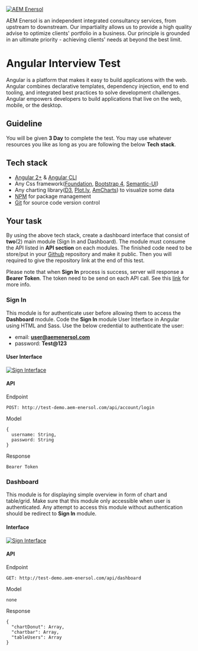 [![AEM Enersol](http://i0.wp.com/aemenersol.com/wp-content/uploads/2015/12/Logo-AEM-for-MegaProject-Final.png?fit=290%2C129)](http://aemenersol.com)

AEM Enersol is an independent integrated consultancy services, from upstream to downstream. Our impartiality allows us to provide a high quality advise to optimize clients' portfolio in a business. Our principle is grounded in an ultimate priority - achieving clients' needs at beyond the best limit.

# Angular Interview Test

Angular is a platform that makes it easy to build applications with the web. Angular combines declarative templates, dependency injection, end to end tooling, and integrated best practices to solve development challenges. Angular empowers developers to build applications that live on the web, mobile, or the desktop.

## Guideline

You will be given **3 Day** to complete the test. You may use whatever resources you like as long as you are following the below **Tech stack**.

## Tech stack
   - [Angular 2+](https://angular.io/) & [Angular CLI](https://cli.angular.io/)
   - Any Css framework([Foundation](http://foundation.zurb.com/), [Bootstrap 4](https://getbootstrap.com/docs/4.0/getting-started/introduction/), [Semantic-UI](http://semantic-ui.com/))
   - Any charting library([D3](https://d3js.org/), [Plot.ly](https://plot.ly/), [AmCharts](https://www.amcharts.com/)) to visualize some data
   - [NPM](https://www.npmjs.com/) for package management
   - [Git](https://git-scm.com/) for source code version control

## Your task

By using the above tech stack, create a dashboard interface that consist of **two**(2) main module (Sign In and Dashboard). The module must consume the API listed in **API section** on each modules. The finished code need to be store/put in your [Github](http://github.com) repository and make it public. Then you will required to give the repository link at the end of this test.

Please note that when **Sign In** process is success, server will response a **Bearer Token**. The token need to be send on each API call. See this [link](https://stackoverflow.com/questions/52468071/how-to-send-jwt-token-as-authorization-header-in-angular-6?answertab=votes#tab-top) for more info.

### Sign In

This module is for authenticate user before allowing them to access the **Dashboard** module. Code the **Sign In** module User Interface in Angular using HTML and Sass. Use the below credential to authenticate the user:
  - email: **user@aemenersol.com**
  - password: **Test@123**

#### User Interface

[![Sign Interface](src/assets/img/signin.png)]()

#### API

Endpoint
```
POST: http://test-demo.aem-enersol.com/api/account/login
```
Model
```
{
  username: String,
  password: String
}
 ```
Response
```
Bearer Token
```

### Dashboard

This module is for displaying simple overview in form of chart and table/grid. Make sure that this module only accessible when user is authenticated. Any attempt to access this module without authentication should be redirect to **Sign In** module.

#### Interface

[![Sign Interface](src/assets/img/dashboard.png)]()

#### API

Endpoint
```
GET: http://test-demo.aem-enersol.com/api/dashboard
```
Model
```
none
```
Response
```
{
  "chartDonut": Array,
  "chartbar": Array,
  "tableUsers": Array
}
 ```
